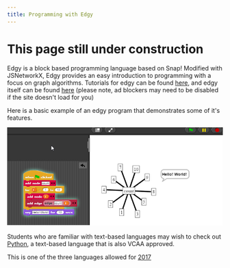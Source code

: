 ```yaml
---
title: Programming with Edgy
---
```


# This page still under construction

Edgy is a block based programming language based on Snap! Modified with JSNetworkX, Edgy provides an easy introduction to programming with a focus on graph algorithms. Tutorials for edgy can be found [here](https://www.alexandriarepository.org/syllabus/programming-with-edgy/), and edgy itself can be found [here](https://snapapps.github.io/edgy/app/edgy.html) (please note, ad blockers may need to be disabled if the site doesn't load for you)

Here is a basic example of an edgy program that demonstrates some of it's features.

![Basic Hello World](img/edgyexample.png)

Students who are familiar with text-based languages may wish to check out [Python](/programming/python), a text-based language that is also VCAA approved.

This is one of the three languages allowed for [2017](http://www.vcaa.vic.edu.au/Pages/vce/studies/algorithmics/algorithmics-approved-lists.aspx)